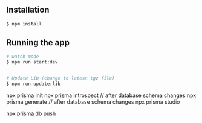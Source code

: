 ## Installation

```bash
$ npm install
```

## Running the app

```bash
# watch mode
$ npm run start:dev


# Update Lib (change to latest tgz file)
$ npm run update:lib
```

npx prisma init
npx prisma introspect // after database schema changes
npx prisma generate // after database schema changes
npx prisma studio

npx prisma db push